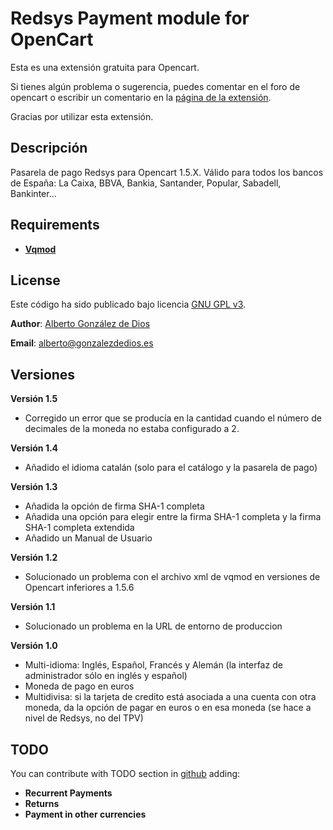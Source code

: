 # Redsys Payment module for OpenCart #

Esta es una extensión gratuita para Opencart.

Si tienes algún problema o sugerencia, puedes comentar en el foro de opencart o escribir un comentario en la [página de la extensión](http://www.opencart.com/index.php?route=extension/extension/info&extension_id=14416).

Gracias por utilizar esta extensión.

## Descripción ##

Pasarela de pago Redsys para Opencart 1.5.X. Válido para todos los bancos de España: La Caixa, BBVA, Bankia, Santander, Popular, Sabadell, Bankinter...

## Requirements ##

- **[Vqmod](https://code.google.com/p/vqmod/)**

## License ##

Este código ha sido publicado bajo licencia [GNU GPL v3](https://www.gnu.org/copyleft/gpl.html).

**Author**: [Alberto González de Dios](http://alberto.gonzalezdedios.es)

**Email**: <alberto@gonzalezdedios.es>

## Versiones ##

**Versión 1.5**

- Corregido un error que se producía en la cantidad cuando el número de decimales de la moneda no estaba configurado a 2.

**Versión 1.4**

- Añadido el idioma catalán (solo para el catálogo y la pasarela de pago)

**Versión 1.3**

- Añadida la opción de firma SHA-1 completa
- Añadida una opción para elegir entre la firma SHA-1 completa y la firma SHA-1 completa extendida
- Añadido un Manual de Usuario


**Versión 1.2**

- Solucionado un problema con el archivo xml de vqmod en versiones de Opencart inferiores a 1.5.6

**Versión 1.1**

- Solucionado un problema en la URL de entorno de produccion

**Versión 1.0**

- Multi-idioma: Inglés, Español, Francés y Alemán (la interfaz de administrador sólo en inglés y español)
- Moneda de pago en euros
- Multidivisa: si la tarjeta de credito está asociada a una cuenta con otra moneda, da la opción de pagar en euros o en esa moneda (se hace a nivel de Redsys, no del TPV)


## TODO ##

You can contribute with TODO section in [github](https://github.com/albertogd/Redsys_Opencart) adding:

- **Recurrent Payments**
- **Returns**
- **Payment in other currencies**